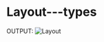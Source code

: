 # Layout---types

OUTPUT:
![Layout](https://user-images.githubusercontent.com/109859710/204008917-7eae9ca4-d96c-446b-94e6-eecd86e01a9f.png)
